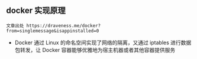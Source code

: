 ## docker 实现原理
```
文章出处 https://draveness.me/docker?from=singlemessage&isappinstalled=0
```
- Docker 通过 Linux 的命名空间实现了网络的隔离，又通过 iptables 进行数据包转发，让 Docker 容器能够优雅地为宿主机器或者其他容器提供服务
